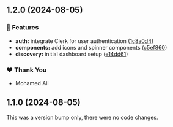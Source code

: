 ## 1.2.0 (2024-08-05)


### 🚀 Features

- **auth:** integrate Clerk for user authentication ([1c8a0d4](https://github.com/0bytes-security/discovery-ce/commit/1c8a0d4))
- **components:** add icons and spinner components ([c5ef860](https://github.com/0bytes-security/discovery-ce/commit/c5ef860))
- **discovery:** initial dashboard setup ([e14dd61](https://github.com/0bytes-security/discovery-ce/commit/e14dd61))

### ❤️  Thank You

- Mohamed Ali

## 1.1.0 (2024-08-05)

This was a version bump only, there were no code changes.